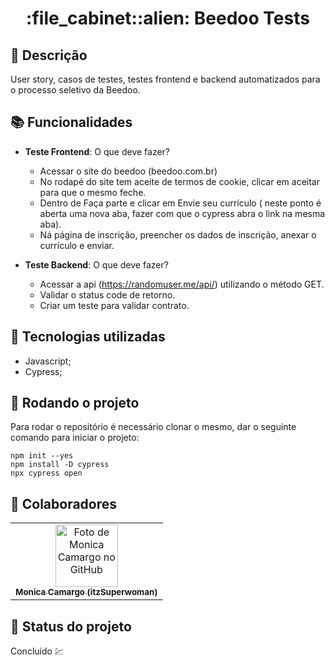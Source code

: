 <h1 align="center">:file_cabinet::alien: Beedoo Tests</h1>

## :memo: Descrição
User story, casos de testes, testes frontend e backend automatizados para o processo seletivo da Beedoo.

## :books: Funcionalidades
* <b>Teste Frontend</b>: O que deve fazer?

  -  Acessar o site do beedoo (beedoo.com.br)
  -  No rodapé do site tem aceite de termos de cookie, clicar em aceitar para que o mesmo feche.
  -  Dentro de Faça parte e clicar em Envie seu currículo ( neste ponto é aberta uma nova aba, fazer com que o cypress abra o link na mesma aba).
  -  Ná página de inscrição, preencher os dados de inscrição, anexar o currículo e enviar.

* <b>Teste Backend</b>: O que deve fazer?
 
  -  Acessar a api (https://randomuser.me/api/) utilizando o método GET.
  -  Validar o status code de retorno.
  -  Criar um teste para validar contrato.

## :wrench: Tecnologias utilizadas
* Javascript;
* Cypress;

## :rocket: Rodando o projeto
Para rodar o repositório é necessário clonar o mesmo, dar o seguinte comando para iniciar o projeto:
```
npm init --yes
npm install -D cypress
npx cypress open
```

## :handshake: Colaboradores
<table>
  <tr>
    <td align="center">
      <a href="https://github.com/itzSuperwoman">
        <img src="https://avatars.githubusercontent.com/u/65570791?v=4" width="100px;" alt="Foto de Monica Camargo no GitHub"/><br>
        <sub>
          <b>Monica Camargo (itzSuperwoman) </b>
        </sub>
      </a>
    </td>
  </tr>
</table>

## :dart: Status do projeto

Concluído :chart:
